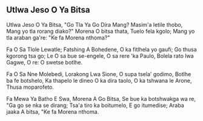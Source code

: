 ## Utlwa Jeso O Ya Bitsa

Utlwa Jeso O Ya Bitsa, "Go Tla Ya Go Dira Mang?
Masim'a letile thobo, Mang yo tla rorang diako?"
Morena O bitsa thata, Tuelo fela kgolo;
Mang yo tla araban ga're: "Ke fa Morena nthoma?"

Fa O Sa Tlole Lewatle; Fatshing A Bohedene,
O ka fitlhela yo gaufi; Go thusa kgorong tsa go;
Le O sa bue se-engele, O sa rere 'ka Paulo,
Bolela rato lwa Gagwe, O re: O swetse botlhe.

Fa O Sa Nne Molebedi, Lorakong Lwa Sione,
O supa tsela' godimo, Botlhe ba fe botshelo,
Ka thapelo le dineo O ka dira taolo,
O ka tshwana le Arone, Thusa moparofeto.

Fa Mewa Ya Batho E Swa, Morena A Go Bitsa,
Se bue ka botshwakga wa re, "Ga go se nka se dirang;
Tsa'a tiro ka boitumelo, E go itumedise;
Araba jaaka A bitsa, "Ke fa Morena nthoma.

